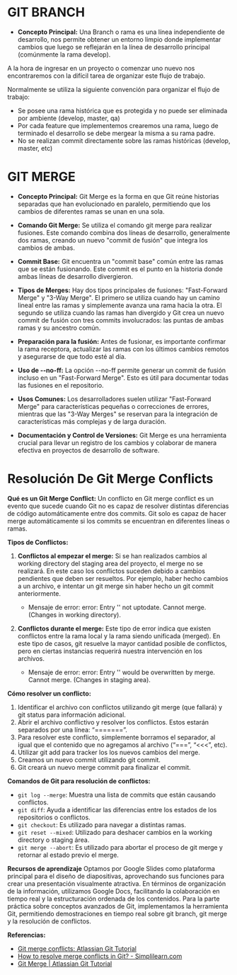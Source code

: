 # GIT BRANCH

- **Concepto Principal:** Una Branch o rama es una línea independiente de desarrollo, nos permite obtener un entorno limpio donde implementar cambios que luego se reflejarán en la línea de desarrollo principal (comúnmente la rama develop).

A la hora de ingresar en un proyecto o comenzar uno nuevo nos encontraremos con la difícil tarea de organizar este flujo de trabajo.

Normalmente se utiliza la siguiente convención para organizar el flujo de trabajo:

- Se posee una rama histórica que es protegida y no puede ser eliminada por ambiente (develop, master, qa)
- Por cada feature que implementemos crearemos una rama, luego de terminado el desarrollo se debe mergear la misma a su rama padre.
- No se realizan commit directamente sobre las ramas históricas (develop, master, etc)

# GIT MERGE

- **Concepto Principal:** Git Merge es la forma en que Git reúne historias separadas que han evolucionado en paralelo, permitiendo que los cambios de diferentes ramas se unan en una sola.

- **Comando Git Merge:** Se utiliza el comando git merge para realizar fusiones. Este comando combina dos líneas de desarrollo, generalmente dos ramas, creando un nuevo "commit de fusión" que integra los cambios de ambas.

- **Commit Base:** Git encuentra un "commit base" común entre las ramas que se están fusionando. Este commit es el punto en la historia donde ambas líneas de desarrollo divergieron.

- **Tipos de Merges:** Hay dos tipos principales de fusiones: "Fast-Forward Merge" y "3-Way Merge". El primero se utiliza cuando hay un camino lineal entre las ramas y simplemente avanza una rama hacia la otra. El segundo se utiliza cuando las ramas han divergido y Git crea un nuevo commit de fusión con tres commits involucrados: las puntas de ambas ramas y su ancestro común.

- **Preparación para la fusión:** Antes de fusionar, es importante confirmar la rama receptora, actualizar las ramas con los últimos cambios remotos y asegurarse de que todo esté al día.

- **Uso de --no-ff:** La opción --no-ff permite generar un commit de fusión incluso en un "Fast-Forward Merge". Esto es útil para documentar todas las fusiones en el repositorio.

- **Usos Comunes:** Los desarrolladores suelen utilizar "Fast-Forward Merge" para características pequeñas o correcciones de errores, mientras que las "3-Way Merges" se reservan para la integración de características más complejas y de larga duración.

- **Documentación y Control de Versiones:** Git Merge es una herramienta crucial para llevar un registro de los cambios y colaborar de manera efectiva en proyectos de desarrollo de software.

# Resolución De Git Merge Conflicts

**Qué es un Git Merge Conflict:** Un conflicto en Git merge conflict es un evento que sucede cuando Git no es capaz de resolver distintas diferencias de código automáticamente entre dos commits. Git solo es capaz de hacer merge automáticamente si los commits se encuentran en diferentes líneas o ramas.

**Tipos de Conflictos:**

1. **Conflictos al empezar el merge:** Si se han realizados cambios al working directory del staging area del proyecto, el merge no se realizará. En este caso los conflictos suceden debido a cambios pendientes que deben ser resueltos. Por ejemplo, haber hecho cambios a un archivo, e intentar un git merge sin haber hecho un git commit anteriormente.

   - Mensaje de error: error: Entry '<fileName>' not uptodate. Cannot merge. (Changes in working directory).

2. **Conflictos durante el merge:** Este tipo de error indica que existen conflictos entre la rama local y la rama siendo unificada (merged). En este tipo de casos, git resuelve la mayor cantidad posible de conflictos, pero en ciertas instancias requerirá nuestra intervención en los archivos.
   - Mensaje de error: error: Entry '<fileName>' would be overwritten by merge. Cannot merge. (Changes in staging area).

**Cómo resolver un conflicto:**

1. Identificar el archivo con conflictos utilizando git merge (que fallará) y git status para información adicional.
2. Abrir el archivo conflictivo y resolver los conflictos. Estos estarán separados por una línea: “=======”.
3. Para resolver este conflicto, simplemente borramos el separador, al igual que el contenido que no agregamos al archivo (“===”, “<<<”, etc).
4. Utilizar git add para tracker los los nuevos cambios del merge.
5. Creamos un nuevo commit utilizando git commit.
6. Git creará un nuevo merge commit para finalizar el commit.

**Comandos de Git para resolución de conflictos:**

- `git log --merge`: Muestra una lista de commits que están causando conflictos.
- `git diff`: Ayuda a identificar las diferencias entre los estados de los repositorios o conflictos.
- `git checkout`: Es utilizado para navegar a distintas ramas.
- `git reset --mixed`: Utilizado para deshacer cambios en la working directory o staging área.
- `git merge --abort`: Es utilizado para abortar el proceso de git merge y retornar al estado previo el merge.

**Recursos de aprendizaje**
Optamos por Google Slides como plataforma principal para el diseño de diapositivas, aprovechando sus funciones para crear una presentación visualmente atractiva. En términos de organización de la información, utilizamos Google Docs, facilitando la colaboración en tiempo real y la estructuración ordenada de los contenidos. Para la parte práctica sobre conceptos avanzados de Git, implementamos la herramienta Git, permitiendo demostraciones en tiempo real sobre git branch, git merge y la resolución de conflictos.

**Referencias:**

- [Git merge conflicts: Atlassian Git Tutorial](https://www.atlassian.com/git/tutorials/using-branches/merge-conflicts)
- [How to resolve merge conflicts in Git? - Simplilearn.com](https://www.simplilearn.com/tutorials/git-tutorial/merge-conflicts-in-git)
- [Git Merge | Atlassian Git Tutorial](https://www.atlassian.com/git/tutorials/using-branches/git-merge)
